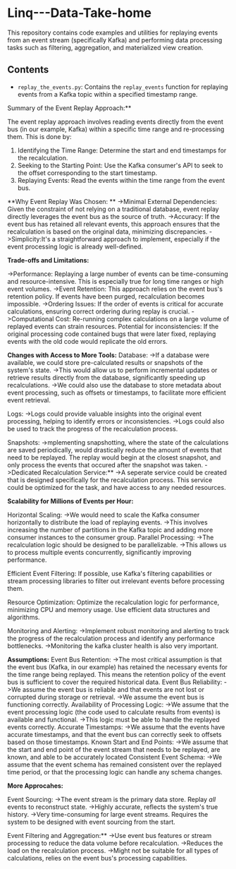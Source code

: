 # Linq---Data-Take-home

This repository contains code examples and utilities for replaying events from an event stream (specifically Kafka) and performing data processing tasks such as filtering, aggregation, and materialized view creation.

## Contents

* `replay_the_events.py`: Contains the `replay_events` function for replaying events from a Kafka topic within a specified timestamp range.

Summary of the Event Replay Approach:**

The event replay approach involves reading events directly from the event bus (in our example, Kafka) within a specific time range and re-processing them. This is done by:

1.  Identifying the Time Range: Determine the start and end timestamps for the recalculation.
2.  Seeking to the Starting Point: Use the Kafka consumer's API to seek to the offset corresponding to the start timestamp.
3.  Replaying Events: Read the events within the time range from the event bus.

**Why Event Replay Was Chosen:
**
->Minimal External Dependencies: Given the constraint of not relying on a traditional database, event replay directly leverages the event bus as the source of truth.
->Accuracy: If the event bus has retained all relevant events, this approach ensures that the recalculation is based on the original data, minimizing discrepancies.
->Simplicity:It's a straightforward approach to implement, especially if the event processing logic is already well-defined.

**Trade-offs and Limitations:**

->Performance: Replaying a large number of events can be time-consuming and resource-intensive. This is especially true for long time ranges or high event volumes.
->Event Retention: This approach relies on the event bus's retention policy. If events have been purged, recalculation becomes impossible.
->Ordering Issues: If the order of events is critical for accurate calculations, ensuring correct ordering during replay is crucial.
->Computational Cost: Re-running complex calculations on a large volume of replayed events can strain resources.
Potential for inconsistencies: If the original processing code contained bugs that were later fixed, replaying events with the old code would replicate the old errors.

**Changes with Access to More Tools:**
Database:
->If a database were available, we could store pre-calculated results or snapshots of the system's state.
->This would allow us to perform incremental updates or retrieve results directly from the database, significantly speeding up recalculations.
->We could also use the database to store metadata about event processing, such as offsets or timestamps, to facilitate more efficient event retrieval.

Logs:
->Logs could provide valuable insights into the original event processing, helping to identify errors or inconsistencies.
->Logs could also be used to track the progress of the recalculation process.

Snapshots:
->mplementing snapshotting, where the state of the calculations are saved periodically, would drastically reduce the amount of events that need to be replayed. The replay would begin at the closest snapshot, and only process the events that occured after the snapshot was taken.
->Dedicated Recalculation Service:**
->A seperate service could be created that is designed specifically for the recalculation process. This service could be optimized for the task, and have access to any needed resources.

**Scalability for Millions of Events per Hour:**

Horizontal Scaling:
->We would need to scale the Kafka consumer horizontally to distribute the load of replaying events.
->This involves increasing the number of partitions in the Kafka topic and adding more consumer instances to the consumer group.
Parallel Processing:
->The recalculation logic should be designed to be parallelizable.
->This allows us to process multiple events concurrently, significantly improving performance.

Efficient Event Filtering:
If possible, use Kafka's filtering capabilities or stream processing libraries to filter out irrelevant events before processing them.

Resource Optimization:
Optimize the recalculation logic for performance, minimizing CPU and memory usage.
Use efficient data structures and algorithms.

Monitoring and Alerting:
->Implement robust monitoring and alerting to track the progress of the recalculation process and identify any performance bottlenecks.
->Monitoring the kafka cluster health is also very important.

**Assumptions:**
Event Bus Retention:
->The most critical assumption is that the event bus (Kafka, in our example) has retained the necessary events for the time range being replayed.
This means the retention policy of the event bus is sufficient to cover the required historical data.
Event Bus Reliability:
->We assume the event bus is reliable and that events are not lost or corrupted during storage or retrieval.
->We assume the event bus is functioning correctly.
Availability of Processing Logic:
->We assume that the event processing logic (the code used to calculate results from events) is available and functional.
->This logic must be able to handle the replayed events correctly.
Accurate Timestamps:
->We assume that the events have accurate timestamps, and that the event bus can correctly seek to offsets based on those timestamps.
Known Start and End Points:
->We assume that the start and end point of the event stream that needs to be replayed, are known, and able to be accurately located
Consistent Event Schema:
->We assume that the event schema has remained consistent over the replayed time period, or that the processing logic can handle any schema changes.

**More Approcahes:**

Event Sourcing:
->The event stream is the primary data store. Replay *all* events to reconstruct state.
->Highly accurate, reflects the system's true history.
->Very time-consuming for large event streams. Requires the system to be designed with event sourcing from the start.

Event Filtering and Aggregation:**
->Use event bus features or stream processing to reduce the data volume before recalculation.
->Reduces the load on the recalculation process.
->Might not be suitable for all types of calculations, relies on the event bus's processing capabilities.
